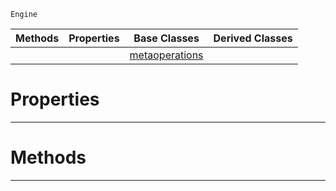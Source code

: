  `Engine`

|Methods|Properties|Base Classes|Derived Classes|
|---|---|---|---|
| | |[metaoperations](https://github.com/PlasmaEngine/PlasmaDocs/tree/master/docs/C%2B%2B/code_reference/class_reference/metaoperations.markdown)| |


 #  Properties


---  
 #  Methods


---  
 

 